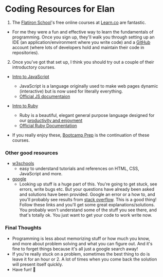 # Coding Resources for Elan

1.  The [Flatiron School](https://flatironschool.com/)'s free online courses at [Learn.co](https://learn.co/sign_up) are fantastic.

* For me they were a fun and effective way to learn the fundamentals of programming. Once you sign up, they'll walk you through setting up an IDE (an application/environment where you write code) and a [GitHub](https://github.com/) account (where lots of developers hold and maintain their code in repositories).

2.  Once you've got that set up, I think you should try out a couple of their introductory courses.

* [Intro to JavaScript](https://learn.co/courses/introduction-to-javascript)

  * JavaScript is a language originally used to make web pages dynamic (interactive) but is now used for literally everything.
  * [Official JS documentaion](https://developer.mozilla.org/en-US/docs/Web/JavaScript)

* [Intro to Ruby](https://learn.co/courses/introduction-to-ruby)
  * Ruby is a beautiful, elegant general purpose language designed for our [productivity and enjoyment](https://en.wikipedia.org/wiki/Ruby_programming_language#Philosophy)
  * [Official Ruby Documentation](https://ruby-doc.org/core-2.5.1/)
* If you really enjoy these, [Bootcamp Prep](https://learn.co/courses/bootcamp-prep) is the continuation of these courses.

### Other good resources

* [w3schools](https://www.w3schools.com/)
  * easy to understand tutorials and references on HTML, CSS, JavaScript and more.
* [google](https://www.google.com/)
  * Looking up stuff is a huge part of this. You're going to get stuck, see errors, write bugs etc. But your questions have already been asked and solutions have been provided. Google an error or a how to, and you'll probably see results from [stack overflow](https://stackoverflow.com/). This is a good thing! Follow these links and you'll get some great explanations/solutions. You probably won't understand some of the stuff you see there, and that's totally ok. You just want to get your code to work write now.

### Final Thoughts

* Programming is less about memorizing stuff or how much you know, and more about problem solving and what you can figure out. And it's fine to forget things because it's all just a google search away!
* If you're really stuck on a problem, sometimes the best thing to do is leave it for an hour or 2. A lot of times when you come back the solution will present itself quickly.
* Have fun! :tada:
